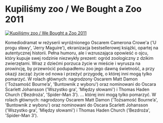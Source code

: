 Kupiliśmy zoo / We Bought a Zoo 2011 
=============
[![Kupiliśmy zoo / We Bought a Zoo 2011 ](http://vidos.pl/images/player.gif)](http://vidos.pl/kupilismy-zoo-we-bought-a-zoo-2011)

 Komediodramat w reżyserii wyróżnionego Oscarem Camerona Crowe'a ('U progu sławy', 'Jerry Maguire'), ekranizacja bestsellerowej książki, opartej na autentycznej historii. Pełna humoru, ale i wzruszająca opowieść o ojcu, który kupuje swej rodzinie niezwykły prezent: ogród zoologiczny z dzikim zwierzętami. Wraz z dziećmi porzuca życie w mieście i wyrusza na prowincję, by przewrócić podupadłemu zoo jego dawną świetność, a przy okazji zacząć życie od nowa i przeżyć przygodę, o której inni mogą tylko pomarzyć. W rolach głównych: nagrodzony Oscarem Matt Damon ('Tożsamość Bourne’a', 'Buntownik z wyboru') oraz nominowani do Oscara Scarlett Johansson ('Wszystko gra', 'Między słowami') i Thomas Haden Church ('Bezdroża', 'Spider-Man 3').   ... której inni mogą tylko pomarzyć. W rolach głównych: nagrodzony Oscarem Matt Damon ('Tożsamość Bourne’a', 'Buntownik z wyboru') oraz nominowani do Oscara Scarlett Johansson ('Wszystko gra', 'Między słowami') i Thomas Haden Church ('Bezdroża', 'Spider-Man 3').
